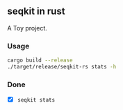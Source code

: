 ## seqkit in rust

A Toy project.

### Usage

```bash
cargo build --release
./target/release/seqkit-rs stats -h
```

### Done

- [x] `seqkit stats`

